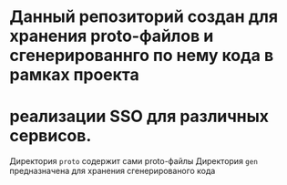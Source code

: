 # Данный репозиторий создан для хранения proto-файлов и сгенерированнго по нему кода в рамках проекта
# реализации SSO для различных сервисов.

Директория `proto` содержит сами proto-файлы
Директория `gen` предназначена для хранения сгенерированого кода

